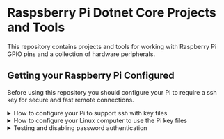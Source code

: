# Raspsberry Pi Dotnet Core Projects and Tools

This repository contains projects and tools for working with Raspberry Pi GPIO pins and a collection of hardware peripherals.

## Getting your Raspberry Pi Configured

Before using this repository you should configure your Pi to require a ssh key for secure and fast remote connections.

<details>
  <summary>How to configure your Pi to support ssh with key files</summary>
On your Pi should enable ssh, sshfs, and generate a secure key on using these commands:

```bash
# enable and start the ssh server
sudo systemctl enable ssh
sudo systemctl start ssh
# install the tool for sshfs, the file system through ssh
sudo apt install sshfs
# generate ssh keys
mkdir /home/pi/.ssh
cd /home/pi/.ssh
ssh-keygen -t rsa
mv id_rsa.pub authorized_keys
chmod 600 authorized_keys
```
</details>
<details>
  <summary>How to configure your Linux computer to use the Pi key files</summary>
On your Linux machine temporarily connect to your Pi using ssh with password authentication and enabled sshfs for secure file transfers. Where you see ``1.2.3.4`` substitute it with  the ip address of your Pi:

```bash
# go to you home folder and install the tool for sshfs
cd ~
sudo apt install sshfs
# create a mount poitn for your Raspberry Pi home folder
mkdir -p media/raspberry
sshfs pi@1.2.3.4:/home/pi media/raspberry
# setup ssh with the correct key on your Linux machine
mkdir .ssh
openssl rsa -in media/raspberry/.ssh/id_rsa -outform pem > .ssh/pi.pem
chmod 600 .ssh/pi.pem
touch .ssh/config
chmod 600 
```

On your Linux machine use a text editor to add these lines to  ``~/.ssh/config``:

```bash
Host pi
    HostName 1.2.3.4
    User pi
    IdentityFile ~/.ssh/pi.pem
```
</details>
<details>
  <summary>Testing and disabling password authentication</summary>

Now that we have ssh configured you should be able to connect to your Pi using a secure key:

```bash
ssh pi
```

Finally on your Pi edit ``sshd_config`` to remove password authentication:

```bash
sudo nano /etc/ssh/sshd_config.
# edit these values
PasswordAuthentication no
PubkeyAuthentication yes
# save and reboot your Pi
sudo reboot
```

If you reboot your Linux computer you can reconnect to the Pi file system using:

```bash
ssh pi:/home/pi ~/media/raspberry
```
</details>

